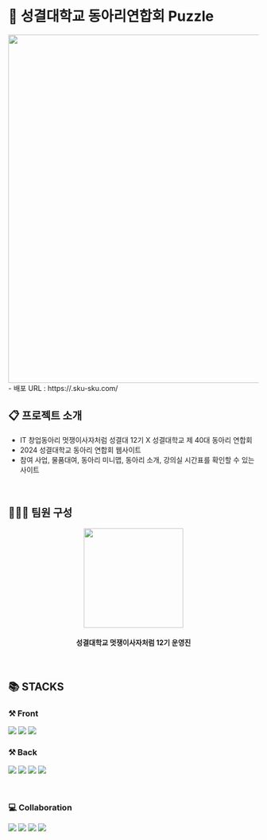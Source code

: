 # 📌 성결대학교 동아리연합회 Puzzle

<div align="center">
 <img src="" width="700" height="auto">
</div>
- 배포 URL : https://.sku-sku.com/
  
<br>

## 📋 프로젝트 소개

- IT 창업동아리 멋쟁이사자처럼 성결대 12기 X 성결대학교 제 40대 동아리 연합회 
- 2024 성결대학교 동아리 연합회 웹사이트
- 참여 사업, 물품대여, 동아리 미니맵, 동아리 소개, 강의실 시간표를 확인할 수 있는 사이트

<br>

## 👨🏻‍💻 팀원 구성

<div align="center">
<img src="https://github.com/ckdwns1221/ckdwns1221/assets/130385395/62beb26f-4674-4043-90b1-e3c941a6840e" width="200" height="auto">
<br />
<h4>
성결대학교 멋쟁이사자처럼 12기 운영진
</h4>

</div>

<br>

## 📚 STACKS
### ⚒️ Front
 <img src="https://img.shields.io/badge/React-61DAFB?style=for-the-badge&logo=React&logoColor=white"/> <img src="https://img.shields.io/badge/Tailwind CSS-06B6D4?style=for-the-badge&logo=Tailwind CSS&logoColor=white"/> <img src="https://img.shields.io/badge/JavaScript-F7DF1E?style=for-the-badge&logo=JavaScript&logoColor=white"/>
<br>
  
### ⚒️ Back
<img src="https://img.shields.io/badge/SpringBoot-6DB33F?style=for-the-badge&logo=SpringBoot&logoColor=white"/> <img src="https://img.shields.io/badge/MySQL-4479A1?style=flat-square&logo=MySQL&logoColor=white"/> <img src="https://img.shields.io/badge/JPA-6DB33F?style=for-the-badge&logo=JPA&logoColor=white"/> <img src="https://img.shields.io/badge/Swagger-85EA2D?style=for-the-badge&logo=swagger&logoColor=black"/>

<br>

### 💻 Collaboration
<img src="https://img.shields.io/badge/Github-black?style=for-the-badge&logo=Github&logoColor=white"/> <img src="https://img.shields.io/badge/Discord-5865F2?style=for-the-badge&logo=Discord&logoColor=white"/> <img src="https://img.shields.io/badge/Figma-F24E1E?style=for-the-badge&logo=Figma&logoColor=white"/> <img src="https://img.shields.io/badge/Notion-black?style=for-the-badge&logo=Notion&logoColor=white"/>

<br>
